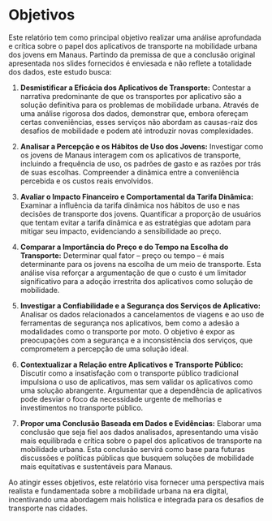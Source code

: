 
# Objetivos

Este relatório tem como principal objetivo realizar uma análise aprofundada e crítica sobre o papel dos aplicativos de transporte na mobilidade urbana dos jovens em Manaus. Partindo da premissa de que a conclusão original apresentada nos slides fornecidos é enviesada e não reflete a totalidade dos dados, este estudo busca:

1.  **Desmistificar a Eficácia dos Aplicativos de Transporte:** Contestar a narrativa predominante de que os transportes por aplicativo são a solução definitiva para os problemas de mobilidade urbana. Através de uma análise rigorosa dos dados, demonstrar que, embora ofereçam certas conveniências, esses serviços não abordam as causas-raiz dos desafios de mobilidade e podem até introduzir novas complexidades.

2.  **Analisar a Percepção e os Hábitos de Uso dos Jovens:** Investigar como os jovens de Manaus interagem com os aplicativos de transporte, incluindo a frequência de uso, os padrões de gasto e as razões por trás de suas escolhas. Compreender a dinâmica entre a conveniência percebida e os custos reais envolvidos.

3.  **Avaliar o Impacto Financeiro e Comportamental da Tarifa Dinâmica:** Examinar a influência da tarifa dinâmica nos hábitos de uso e nas decisões de transporte dos jovens. Quantificar a proporção de usuários que tentam evitar a tarifa dinâmica e as estratégias que adotam para mitigar seu impacto, evidenciando a sensibilidade ao preço.

4.  **Comparar a Importância do Preço e do Tempo na Escolha do Transporte:** Determinar qual fator – preço ou tempo – é mais determinante para os jovens na escolha de um meio de transporte. Esta análise visa reforçar a argumentação de que o custo é um limitador significativo para a adoção irrestrita dos aplicativos como solução de mobilidade.

5.  **Investigar a Confiabilidade e a Segurança dos Serviços de Aplicativo:** Analisar os dados relacionados a cancelamentos de viagens e ao uso de ferramentas de segurança nos aplicativos, bem como a adesão a modalidades como o transporte por moto. O objetivo é expor as preocupações com a segurança e a inconsistência dos serviços, que comprometem a percepção de uma solução ideal.

6.  **Contextualizar a Relação entre Aplicativos e Transporte Público:** Discutir como a insatisfação com o transporte público tradicional impulsiona o uso de aplicativos, mas sem validar os aplicativos como uma solução abrangente. Argumentar que a dependência de aplicativos pode desviar o foco da necessidade urgente de melhorias e investimentos no transporte público.

7.  **Propor uma Conclusão Baseada em Dados e Evidências:** Elaborar uma conclusão que seja fiel aos dados analisados, apresentando uma visão mais equilibrada e crítica sobre o papel dos aplicativos de transporte na mobilidade urbana. Esta conclusão servirá como base para futuras discussões e políticas públicas que busquem soluções de mobilidade mais equitativas e sustentáveis para Manaus.

Ao atingir esses objetivos, este relatório visa fornecer uma perspectiva mais realista e fundamentada sobre a mobilidade urbana na era digital, incentivando uma abordagem mais holística e integrada para os desafios de transporte nas cidades.


